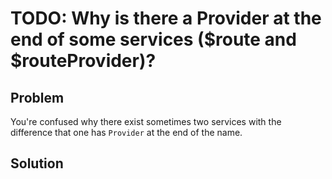 # TODO: Why is there a Provider at the end of some services ($route and $routeProvider)?

## Problem

You're confused why there exist sometimes two services with the difference that one has `Provider` at the end of the
name.

## Solution